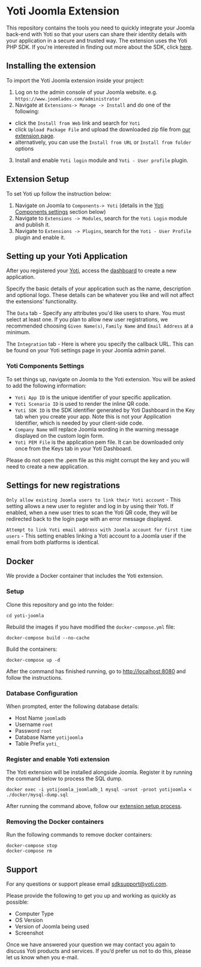 # Yoti Joomla Extension

This repository contains the tools you need to quickly integrate your Joomla back-end with Yoti so that your users can share their identity details with your application in a secure and trusted way. The extension uses the Yoti PHP SDK. If you're interested in finding out more about the SDK, click [here](https://github.com/getyoti/yoti-php-sdk).

## Installing the extension

To import the Yoti Joomla extension inside your project:

1. Log on to the admin console of your Joomla website. e.g. `https://www.joomladev.com/administrator`
2. Navigate at `Extensions-> Manage -> Install` and do one of the following:

* click the `Install from Web` link and search for `Yoti`
* click `Upload Package File` and upload the downloaded zip file from [our extension page](https://extensions.joomla.org/extensions/extension/access-a-security/yoti/).
* alternatively, you can use the `Install from URL` or `Install from folder` options

3. Install and enable `Yoti login` module and `Yoti - User profile` plugin.

## Extension Setup

To set Yoti up follow the instruction below:

1. Navigate on Joomla to `Components-> Yoti` (details in the [Yoti Components settings](#yoti-components-settings) section below)
2. Navigate to `Extensions -> Modules`, search for the `Yoti Login` module and publish it.
3. Navigate to `Extensions -> Plugins`, search for the `Yoti - User Profile` plugin and enable it.

## Setting up your Yoti Application

After you registered your [Yoti](https://www.yoti.com/), access the [dashboard](https://www.yoti.com/dashboard/login) to create a new application.

Specify the basic details of your application such as the name, description and optional logo. These details can be whatever you like and will not affect the extensions' functionality.

The `Data` tab - Specify any attributes you'd like users to share. You must select at least one. If you plan to allow new user registrations, we recommended choosing `Given Name(s)`, `Family Name` and `Email Address` at a minimum.

The `Integration` tab - Here is where you specify the callback URL. This can be found on your Yoti settings page in your Joomla admin panel.

### Yoti Components Settings

To set things up, navigate on Joomla to the Yoti extension.
You will be asked to add the following information:

* `Yoti App ID` is the unique identifier of your specific application.
* `Yoti Scenario ID` is used to render the inline QR code.
* `Yoti SDK ID` is the SDK identifier generated by Yoti Dashboard in the Key tab when you create your app. Note this is not your Application Identifier, which is needed by your client-side code.
* `Company Name` will replace Joomla wording in the warning message displayed on the custom login form.
* `Yoti PEM File` is the application pem file. It can be downloaded only once from the Keys tab in your Yoti Dashboard.

Please do not open the .pem file as this might corrupt the key and you will need to create a new application.

## Settings for new registrations

`Only allow existing Joomla users to link their Yoti account` - This setting allows a new user to register and log in by using their Yoti. If enabled, when a new user tries to scan the Yoti QR code, they will be redirected back to the login page with an error message displayed.

`Attempt to link Yoti email address with Joomla account for first time users` - This setting enables linking a Yoti account to a Joomla user if the email from both platforms is identical.

## Docker

We provide a Docker container that includes the Yoti extension.

### Setup

Clone this repository and go into the folder:

```shell
cd yoti-joomla
```

Rebuild the images if you have modified the `docker-compose.yml` file:

```shell
docker-compose build --no-cache
```

Build the containers:

```shell
docker-compose up -d
```

After the command has finished running, go to [http://localhost:8080](http://localhost:8080) and follow the instructions.

### Database Configuration

When prompted, enter the following database details:

* Host Name `joomladb`
* Username `root`
* Password `root`
* Database Name `yotijoomla`
* Table Prefix `yoti_`

### Register and enable Yoti extension

The Yoti extension will be installed alongside Joomla. Register it by running the command below to process the SQL dump.

`docker exec -i yotijoomla_joomladb_1 mysql -uroot -proot yotijoomla < ./docker/mysql-dump.sql`

After running the command above, follow our [extension setup process](#extension-setup).

### Removing the Docker containers

Run the following commands to remove docker containers:

```shell
docker-compose stop
docker-compose rm
```

## Support

For any questions or support please email [sdksupport@yoti.com](mailto:sdksupport@yoti.com).

Please provide the following to get you up and working as quickly as possible:

- Computer Type
- OS Version
- Version of Joomla being used
- Screenshot

Once we have answered your question we may contact you again to discuss Yoti products and services. If you’d prefer us not to do this, please let us know when you e-mail.
